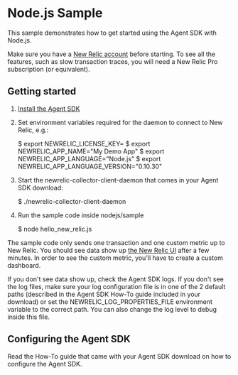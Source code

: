 # Node.js Sample

This sample demonstrates how to get started using the Agent SDK with Node.js.

Make sure you have a [New Relic account](http://newrelic.com) before
starting. To see all the features, such as slow transaction traces, you will
need a New Relic Pro subscription (or equivalent).

## Getting started

1. [Install the Agent SDK](http://download.newrelic.com/agent_sdk/)

2. Set environment variables required for the daemon to connect to New Relic, 
   e.g.:

   $ export NEWRELIC_LICENSE_KEY=<your license key>
   $ export NEWRELIC_APP_NAME="My Demo App"
   $ export NEWRELIC_APP_LANGUAGE="Node.js"
   $ export NEWRELIC_APP_LANGUAGE_VERSION="0.10.30"

3. Start the newrelic-collector-client-daemon that comes in your Agent SDK
   download:

   $ ./newrelic-collector-client-daemon

4. Run the sample code inside nodejs/sample

   $ node hello_new_relic.js

The sample code only sends one transaction and one custom metric up to New 
Relic. You should see data show up [the New Relic UI](https://rpm.newrelic.com/) 
after a few minutes. In order to see the custom metric, you'll have to create
a custom dashboard.

If you don't see data show up, check the Agent SDK logs. If you don't see the
log files, make sure your log configuration file is in one of the 2 default 
paths (described in the Agent SDK How-To guide included in your download) or 
set the NEWRELIC_LOG_PROPERTIES_FILE environment variable to the correct path.
You can also change the log level to debug inside this file.

## Configuring the Agent SDK

Read the How-To guide that came with your Agent SDK download on how to
configure the Agent SDK.
